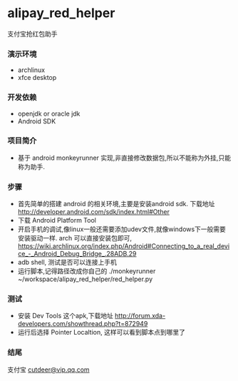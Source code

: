 # alipay_red_helper

支付宝抢红包助手

### 演示环境

* archlinux 
* xfce desktop

### 开发依赖

* openjdk or oracle jdk
* Android SDK

### 项目简介

* 基于 android monkeyrunner 实现,非直接修改数据包,所以不能称为外挂,只能称为助手.

### 步骤

* 首先简单的搭建 android 的相关环境,主要是安装android sdk. 下载地址 http://developer.android.com/sdk/index.html#Other
* 下载 Android Platform Tool
* 开启手机的调试,像linux一般还需要添加udev文件,就像windows下一般需要安装驱动一样. arch 可以直接安装包即可, https://wiki.archlinux.org/index.php/Android#Connecting_to_a_real_device_-_Android_Debug_Bridge_.28ADB.29
* adb shell, 测试是否可以连接上手机
* 运行脚本,记得路径改成你自己的 ./monkeyrunner ~/workspace/alipay_red_helper/red_helper.py

### 测试

* 安装 Dev Tools 这个apk,下载地址 http://forum.xda-developers.com/showthread.php?t=872949
* 运行后选择 Pointer Localtion, 这样可以看到脚本点到哪里了


### 结尾

支付宝 cutdeer@vip.qq.com
